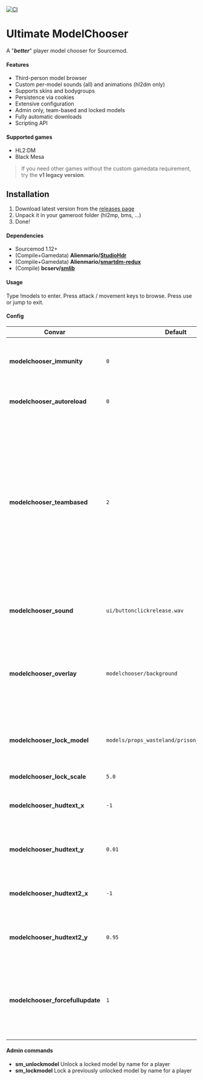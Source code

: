 [![CI](https://github.com/Alienmario/ModelChooser/actions/workflows/plugin.yml/badge.svg)](https://github.com/Alienmario/ModelChooser/actions/workflows/plugin.yml)

# Ultimate ModelChooser
 A "**_better_**" player model chooser for Sourcemod.

#### Features
- Third-person model browser
- Custom per-model sounds (all) and animations (hl2dm only)
- Supports skins and bodygroups
- Persistence via cookies
- Extensive configuration
- Admin only, team-based and locked models
- Fully automatic downloads
- Scripting API

#### Supported games
- HL2:DM
- Black Mesa

> If you need other games without the custom gamedata requirement, try the **v1 legacy version**.

## Installation
1. Download latest version from the [releases page](https://github.com/Alienmario/ModelChooser/releases)
2. Unpack it in your gameroot folder (hl2mp, bms, ...)
3. Done!

#### Dependencies
- Sourcemod 1.12+
- (Compile+Gamedata) **Alienmario/[StudioHdr](https://github.com/Alienmario/StudioHdr)**
- (Compile+Gamedata) **Alienmario/[smartdm-redux](https://github.com/Alienmario/smartdm-redux)**
- (Compile) **bcserv/[smlib](https://github.com/bcserv/smlib/tree/transitional_syntax)**

#### Usage
Type !models to enter. Press attack / movement keys to browse. Press use or jump to exit.

#### Config
| Convar | Default | Description |
| --- | --- | --- |
| **modelchooser_immunity** | `0` | (0/1) Whether players are immune to damage when selecting models |
| **modelchooser_autoreload** | `0` | (0/1) Whether to reload the model list on mapchanges |
| **modelchooser_teambased** | `2` | Configures model restrictions in teamplay mode<br> 0 = Do not enforce any team restrictions<br> 1 = Enforce configured team restrictions, allows picking unrestricted models<br> 2 = Strictly enforce teams, only allows models with matching teams |
| **modelchooser_sound** | `ui/buttonclickrelease.wav` | Menu click sound (auto downloads supported), empty to disable |
| **modelchooser_overlay** | `modelchooser/background` | Screen overlay material to show when choosing models (auto downloads supported), empty to disable |
| **modelchooser_lock_model** | `models/props_wasteland/prison_padlock001a.mdl` | Model to display for locked playermodels (auto downloads supported) |
| **modelchooser_lock_scale** | `5.0` | Scale of the lock model |
| **modelchooser_hudtext_x** | `-1` | Hudtext 1 X coordinate, from 0 (left) to 1 (right), -1 is the center |
| **modelchooser_hudtext_y** | `0.01` | Hudtext 1 Y coordinate, from 0 (top) to 1 (bottom), -1 is the center |
| **modelchooser_hudtext2_x** | `-1` | Hudtext 2 X coordinate, from 0 (left) to 1 (right), -1 is the center |
| **modelchooser_hudtext2_y** | `0.95` | Hudtext 2 Y coordinate, from 0 (top) to 1 (bottom), -1 is the center |
| **modelchooser_forcefullupdate** | `1` | (0/1) Fixes weapon prediction glitch caused by going thirdperson, recommended to keep on unless you run into issues |

#### Admin commands
- **sm_unlockmodel** Unlock a locked model by name for a player
- **sm_lockmodel** Lock a previously unlocked model by name for a player
